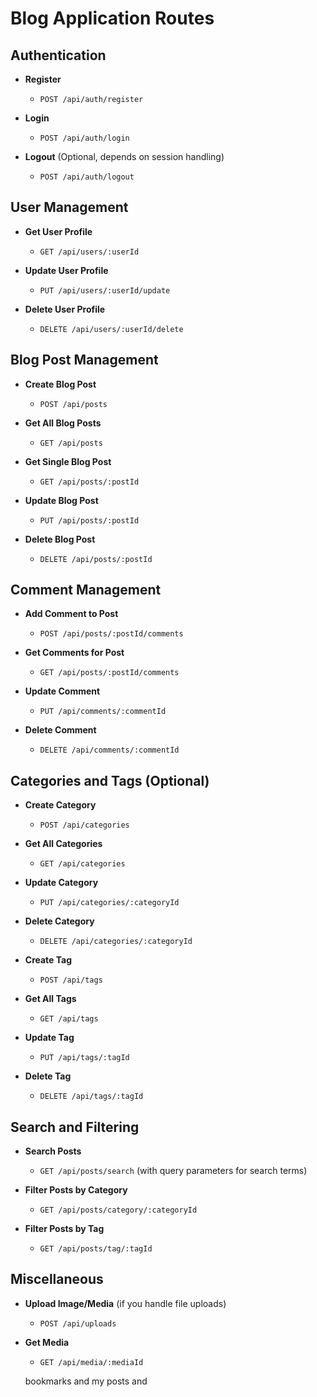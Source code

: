 # Blog Application Routes

## Authentication

- **Register**
  - `POST /api/auth/register`
  
- **Login**
  - `POST /api/auth/login`
  
- **Logout** (Optional, depends on session handling)
  - `POST /api/auth/logout`

## User Management

- **Get User Profile**
  - `GET /api/users/:userId`
  
- **Update User Profile**
  - `PUT /api/users/:userId/update`
  
- **Delete User Profile**
  - `DELETE /api/users/:userId/delete`

## Blog Post Management

- **Create Blog Post**
  - `POST /api/posts`
  
- **Get All Blog Posts**
  - `GET /api/posts`
  
- **Get Single Blog Post**
  - `GET /api/posts/:postId`
  
- **Update Blog Post**
  - `PUT /api/posts/:postId`
  
- **Delete Blog Post**
  - `DELETE /api/posts/:postId`

## Comment Management

- **Add Comment to Post**
  - `POST /api/posts/:postId/comments`
  
- **Get Comments for Post**
  - `GET /api/posts/:postId/comments`
  
- **Update Comment**
  - `PUT /api/comments/:commentId`
  
- **Delete Comment**
  - `DELETE /api/comments/:commentId`

## Categories and Tags (Optional)

- **Create Category**
  - `POST /api/categories`
  
- **Get All Categories**
  - `GET /api/categories`
  
- **Update Category**
  - `PUT /api/categories/:categoryId`
  
- **Delete Category**
  - `DELETE /api/categories/:categoryId`

- **Create Tag**
  - `POST /api/tags`
  
- **Get All Tags**
  - `GET /api/tags`
  
- **Update Tag**
  - `PUT /api/tags/:tagId`
  
- **Delete Tag**
  - `DELETE /api/tags/:tagId`

## Search and Filtering

- **Search Posts**
  - `GET /api/posts/search` (with query parameters for search terms)
  
- **Filter Posts by Category**
  - `GET /api/posts/category/:categoryId`
  
- **Filter Posts by Tag**
  - `GET /api/posts/tag/:tagId`

## Miscellaneous

- **Upload Image/Media** (if you handle file uploads)
  - `POST /api/uploads`
  
- **Get Media**
  - `GET /api/media/:mediaId`


  bookmarks and my posts and 
